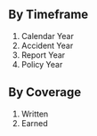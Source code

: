 ## By Timeframe

1. Calendar Year
2. Accident Year
3. Report Year
4. Policy Year

## By Coverage

1. Written
2. Earned
